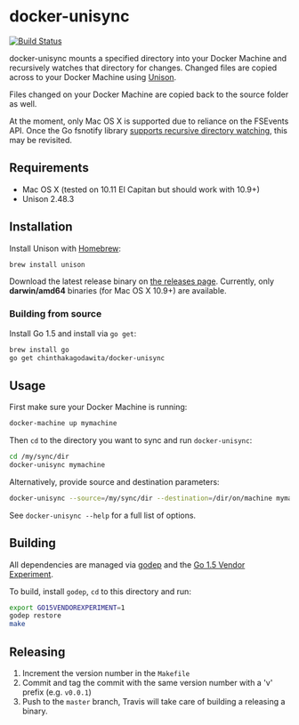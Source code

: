 # docker-unisync
[![Build Status](https://travis-ci.org/chinthakagodawita/docker-unisync.svg?branch=master)](https://travis-ci.org/chinthakagodawita/docker-unisync)

docker-unisync mounts a specified directory into your Docker Machine and recursively watches that directory for changes. Changed files are copied across to your Docker Machine using [Unison](https://www.cis.upenn.edu/~bcpierce/unison/).

Files changed on your Docker Machine are copied back to the source folder as well.

At the moment, only Mac OS X is supported due to reliance on the FSEvents API. Once the Go fsnotify library [supports recursive directory watching](https://github.com/go-fsnotify/fsnotify/issues/18), this may be revisited.

## Requirements

* Mac OS X (tested on 10.11 El Capitan but should work with 10.9+)
* Unison 2.48.3

## Installation

Install Unison with [Homebrew](http://brew.sh):

```bash
brew install unison
```

Download the latest release binary on [the releases page](https://github.com/chinthakagodawita/docker-unisync/releases). Currently, only **darwin/amd64** binaries (for Mac OS X 10.9+) are available.

### Building from source
Install Go 1.5 and install via `go get`:

```bash
brew install go
go get chinthakagodawita/docker-unisync
```

## Usage
First make sure your Docker Machine is running:

```bash
docker-machine up mymachine
```

Then `cd` to the directory you want to sync and run `docker-unisync`:

```bash
cd /my/sync/dir
docker-unisync mymachine
```

Alternatively, provide source and destination parameters:

```bash
docker-unisync --source=/my/sync/dir --destination=/dir/on/machine mymachine
```

See `docker-unisync --help` for a full list of options.

## Building

All dependencies are managed via [godep](https://github.com/tools/godep) and the [Go 1.5 Vendor Experiment](https://golang.org/s/go15vendor).

To build, install `godep`, `cd` to this directory and run:

```bash
export GO15VENDOREXPERIMENT=1
godep restore
make
```

## Releasing

1. Increment the version number in the `Makefile`
2. Commit and tag the commit with the same version number with a 'v' prefix (e.g. `v0.0.1`)
3. Push to the `master` branch, Travis will take care of building a releasing a binary.
